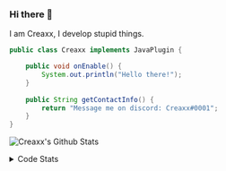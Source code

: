 ### Hi there 👋

I am Creaxx, I develop stupid things. 

```java
public class Creaxx implements JavaPlugin {

    public void onEnable() {
        System.out.println("Hello there!");
    }
    
    public String getContactInfo() {
        return "Message me on discord: Creaxx#0001";
    }
}
```
![Creaxx's Github Stats](https://github-readme-stats-creaxxogs-projects.vercel.app/api?username=CreaxxOG&show_icons=true&theme=dark&count_private=true)

<details>
  <summary>Code Stats</summary>

<!--START_SECTION:waka-->

```txt
Java             10 hrs 17 mins  ██████████████████████▓░░   90.59 %
XML              41 mins         █▓░░░░░░░░░░░░░░░░░░░░░░░   06.13 %
Kotlin           19 mins         ▓░░░░░░░░░░░░░░░░░░░░░░░░   02.86 %
YAML             2 mins          ░░░░░░░░░░░░░░░░░░░░░░░░░   00.39 %
SQL              0 secs          ░░░░░░░░░░░░░░░░░░░░░░░░░   00.02 %
```

<!--END_SECTION:waka-->
</details>
